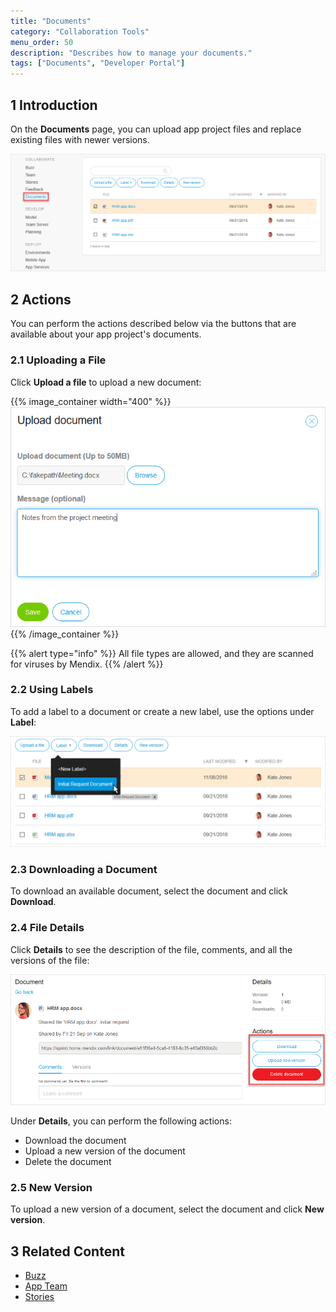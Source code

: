```yaml
---
title: "Documents"
category: "Collaboration Tools"
menu_order: 50
description: "Describes how to manage your documents."
tags: ["Documents", "Developer Portal"]
---
```


## 1 Introduction

On the **Documents** page, you can upload app project files and replace existing files with newer versions.

![](attachments/documents.png)

## 2 Actions

You can perform the actions described below via the buttons that are available about your app project's documents.

### 2.1 Uploading a File

Click **Upload a file** to upload a new document:

{{% image_container width="400" %}}![](attachments/upload-file.png)
{{% /image_container %}}

{{% alert type="info" %}}
All file types are allowed, and they are scanned for viruses by Mendix.
{{% /alert %}}

### 2.2 Using Labels

To add a label to a document or create a new label, use the options under **Label**:

![](attachments/document-label.png)

### 2.3 Downloading a Document

To download an available document, select the document and click **Download**.

### 2.4 File Details

Click **Details** to see the description of the file, comments, and all the versions of the file:

![](attachments/document-details.png)

Under **Details**, you can perform the following actions:

* Download the document
* Upload a new version of the document
* Delete the document

### 2.5 New Version

To upload a new version of a document, select the document and click **New version**.

## 3 Related Content

* [Buzz](buzz)
* [App Team](team)
* [Stories](stories)
